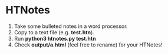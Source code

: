 # HTNotes

1) Take some bulleted notes in a word processor.
2) Copy to a text file (e.g. **test.htn**).
3) Run **python3 htnotes.py test.htn**
4) Check **output/a.html** (feel free to rename) for your HTNotes!
